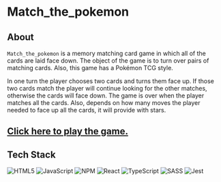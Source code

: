 # Match_the_pokemon

## About

`Match_the_pokemon` is a memory matching card game in which all of the cards are laid face down. The object of the game is to turn over pairs of matching cards. Also, this game
has a Pokémon TCG style.

In one turn the player chooses two cards and turns them face up. If those two cards match the player will continue looking for the other matches, otherwise the cards will face down.
The game is over when the player matches all the cards. Also, depends on how many moves the player needed to face up all the cards, it will provide with stars.

## [Click here to play the game.](https://match-the-pokemon.herokuapp.com/)

## Tech Stack

![HTML5](https://img.shields.io/badge/html5-%23E34F26.svg?style=for-the-badge&logo=html5&logoColor=white)
![JavaScript](https://img.shields.io/badge/javascript-%23323330.svg?style=for-the-badge&logo=javascript&logoColor=%23F7DF1E)
![NPM](https://img.shields.io/badge/NPM-%23000000.svg?style=for-the-badge&logo=npm&logoColor=white)
![React](https://img.shields.io/badge/react-%2320232a.svg?style=for-the-badge&logo=react&logoColor=%2361DAFB)
![TypeScript](https://img.shields.io/badge/typescript-%23007ACC.svg?style=for-the-badge&logo=typescript&logoColor=white)
![SASS](https://img.shields.io/badge/SASS-hotpink.svg?style=for-the-badge&logo=SASS&logoColor=white)
![Jest](https://img.shields.io/badge/-jest-%23C21325?style=for-the-badge&logo=jest&logoColor=white)

